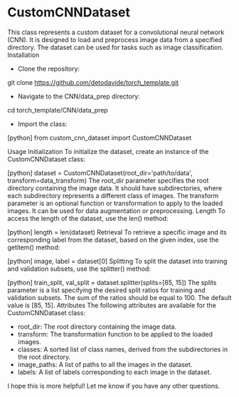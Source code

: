 # CustomCNNDataset

This class represents a custom dataset for a convolutional neural network (CNN). It is designed to load and preprocess image data from a specified directory. The dataset can be used for tasks such as image classification.
Installation

- Clone the repository:

git clone https://github.com/detodavide/torch_template.git

- Navigate to the CNN/data_prep directory:

cd torch_template/CNN/data_prep

- Import the class:

[python]
from custom_cnn_dataset import CustomCNNDataset

Usage
Initialization
To initialize the dataset, create an instance of the CustomCNNDataset class:

[python]
dataset = CustomCNNDataset(root_dir='path/to/data', transform=data_transform)
The root_dir parameter specifies the root directory containing the image data. It should have subdirectories, where each subdirectory represents a different class of images. The transform parameter is an optional function or transformation to apply to the loaded images. It can be used for data augmentation or preprocessing.
Length
To access the length of the dataset, use the len() method:

[python]
length = len(dataset)
Retrieval
To retrieve a specific image and its corresponding label from the dataset, based on the given index, use the getitem() method:

[python]
image, label = dataset[0]
Splitting
To split the dataset into training and validation subsets, use the splitter() method:

[python]
train_split, val_split = dataset.splitter(splits=[85, 15])
The splits parameter is a list specifying the desired split ratios for training and validation subsets. The sum of the ratios should be equal to 100. The default value is [85, 15].
Attributes
The following attributes are available for the CustomCNNDataset class:

- root_dir: The root directory containing the image data.
- transform: The transformation function to be applied to the loaded images.
- classes: A sorted list of class names, derived from the subdirectories in the root directory.
- image_paths: A list of paths to all the images in the dataset.
- labels: A list of labels corresponding to each image in the dataset.

I hope this is more helpful! Let me know if you have any other questions.
